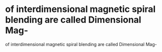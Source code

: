 # of interdimensional magnetic spiral blending are called Dimensional Mag-

of interdimensional magnetic spiral blending are called Dimensional Mag-